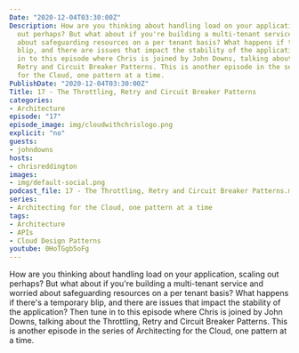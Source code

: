 ```yaml
---
Date: "2020-12-04T03:30:00Z"
Description: How are you thinking about handling load on your application, scaling
  out perhaps? But what about if you're building a multi-tenant service and worried
  about safeguarding resources on a per tenant basis? What happens if there's a temporary
  blip, and there are issues that impact the stability of the application? Then tune
  in to this episode where Chris is joined by John Downs, talking about the Throttling,
  Retry and Circuit Breaker Patterns. This is another episode in the series of Architecting
  for the Cloud, one pattern at a time.
PublishDate: "2020-12-04T03:30:00Z"
Title: 17 - The Throttling, Retry and Circuit Breaker Patterns
categories:
- Architecture
episode: "17"
episode_image: img/cloudwithchrislogo.png
explicit: "no"
guests:
- johndowns
hosts:
- chrisreddington
images:
- img/default-social.png
podcast_file: 17 - The Throttling, Retry and Circuit Breaker Patterns.mp3
series:
- Architecting for the Cloud, one pattern at a time
tags:
- Architecture
- APIs
- Cloud Design Patterns
youtube: 0HoTGgb5oFg
---
```

How are you thinking about handling load on your application, scaling out perhaps? But what about if you're building a multi-tenant service and worried about safeguarding resources on a per tenant basis? What happens if there's a temporary blip, and there are issues that impact the stability of the application? Then tune in to this episode where Chris is joined by John Downs, talking about the Throttling, Retry and Circuit Breaker Patterns. This is another episode in the series of Architecting for the Cloud, one pattern at a time.
